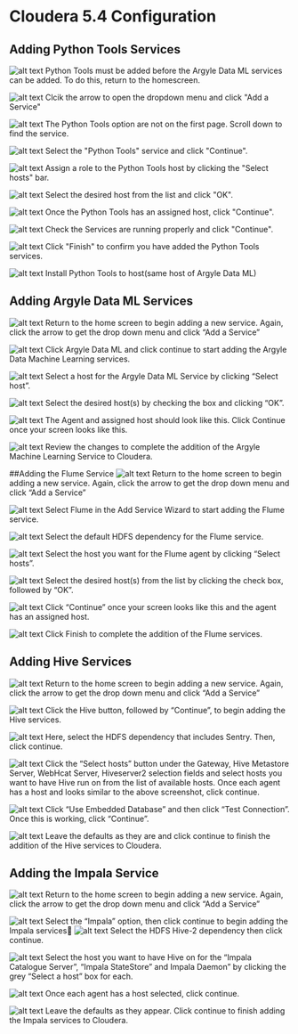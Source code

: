 # Cloudera 5.4 Configuration

## Adding Python Tools Services
![alt text](./images/ClouderaImplementationImages/Python_add_service_wizard_1.png)
Python Tools must be added before the Argyle Data ML services can be added. To do this, return to the homescreen.

![alt text](./images/ClouderaImplementationImages/Python_add_service_wizard_2.png)
Clcik the arrow to open the dropdown menu and click "Add a Service"

![alt text](./images/ClouderaImplementationImages/Python_add_service_wizard_3.png)
The Python Tools option are not on the first page. Scroll down to find the service.

![alt text](./images/ClouderaImplementationImages/Python_add_service_wizard_4.png)
 Select the "Python Tools" service and click "Continue".
 
 ![alt text](./images/ClouderaImplementationImages/Python_add_service_wizard_5.png)
Assign a role to the Python Tools host by clicking the "Select hosts" bar.

 ![alt text](./images/ClouderaImplementationImages/Python_add_service_wizard_6.png)
Select the desired host from the list and click "OK".

 ![alt text](./images/ClouderaImplementationImages/Python_add_service_wizard_7.png)
Once the Python Tools has an assigned host, click "Continue".

 ![alt text](./images/ClouderaImplementationImages/Python_add_service_wizard_8.png)
 Check the Services are running properly and click "Continue".
 
 ![alt text](./images/ClouderaImplementationImages/Python_add_service_wizard_9.png)
Click "Finish" to confirm you have added the Python Tools services.

 ![alt text](images/ClouderaImplementationImages/Python_add_service_wizard_10.png)
Install Python Tools to host(same host of Argyle Data ML)

## Adding Argyle Data ML Services
![alt text](./images/ClouderaImplementationImages/Python_add_service_wizard_2.png)
Return to the home screen to begin adding a new service. Again, click the arrow to get the drop down menu and click “Add a Service”

![alt text](./images/ClouderaImplementationImages/ArgyleML_add_service_wizard_1.png)
Click Argyle Data ML and click continue to start adding the Argyle Data Machine Learning services.

![alt text](./images/ClouderaImplementationImages/ArgyleML_add_service_wizard_2.png)
Select a host for the Argyle Data ML Service by clicking “Select host”.

![alt text](./images/ClouderaImplementationImages/Accumulo_add_service_wizard_4.png)
Select the desired host(s) by checking the box and clicking “OK”.

![alt text](./images/ClouderaImplementationImages/ArgyleML_add_service_wizard_3.png)
The Agent and assigned host should look like this. Click Continue once your screen looks like this. 

![alt text](./images/ClouderaImplementationImages/ArgyleML_add_service_wizard_4.png)
Review the changes to complete the addition of the Argyle Machine Learning Service to Cloudera. 

##Adding the Flume Service
![alt text](./images/ClouderaImplementationImages/Python_add_service_wizard_2.png)
Return to the home screen to begin adding a new service. Again, click the arrow to get the drop down menu and click “Add a Service”

![alt text](./images/ClouderaImplementationImages/Flume_add_service_wizard_1.png)
Select Flume in the Add Service Wizard to start adding the Flume service. 

![alt text](./images/ClouderaImplementationImages/Flume_add_service_wizard_2.png)
Select the default HDFS dependency for the Flume service. 

![alt text](./images/ClouderaImplementationImages/Flume_add_service_wizard_3.png)
Select the host you want for the Flume agent by clicking “Select hosts”. 	

![alt text](./images/ClouderaImplementationImages/Flume_add_service_wizard_4.png)
Select the desired host(s) from the list by clicking the check box, followed by “OK”.

![alt text](./images/ClouderaImplementationImages/Flume_add_service_wizard_5.png)
Click “Continue” once your screen looks like this and the agent has an assigned host.

![alt text](./images/ClouderaImplementationImages/Flume_add_service_wizard_6.png)
Click Finish to complete the addition of the Flume services.

## Adding Hive Services
![alt text](./images/ClouderaImplementationImages/Python_add_service_wizard_2.png)
Return to the home screen to begin adding a new service. Again, click the arrow to get the drop down menu and click “Add a Service”

![alt text](./images/ClouderaImplementationImages/Hive_add_service_wizard_1.png)
Click the Hive button, followed by “Continue”, to begin adding the Hive services. 

![alt text](./images/ClouderaImplementationImages/Hive_add_service_wizard_2.png)
Here, select the HDFS dependency that includes Sentry. Then, click continue. 

![alt text](./images/ClouderaImplementationImages/Hive_add_service_wizard_3.png)
Click the “Select hosts” button under the Gateway, Hive Metastore Server, WebHcat Server, Hiveserver2 selection fields and select hosts you want to have Hive run on from the list of available hosts.  Once each agent has a host and looks similar to the above screenshot, click continue. 

![alt text](./images/ClouderaImplementationImages/Hive_add_service_wizard_4.png)
Click “Use Embedded Database” and then click “Test Connection”. Once this is working, click “Continue”.

![alt text](./images/ClouderaImplementationImages/Hive_add_service_wizard_5.png)
Leave the defaults as they are and click continue to finish the addition of the Hive services to Cloudera. 

## Adding the Impala Service
![alt text](./images/ClouderaImplementationImages/Python_add_service_wizard_2.png)
Return to the home screen to begin adding a new service. Again, click the arrow to get the drop down menu and click “Add a Service”

![alt text](./images/ClouderaImplementationImages/Impala_add_service_wizard_1.png)
Select the “Impala” option, then click continue to begin adding the Impala services
![alt text](./images/ClouderaImplementationImages/Impala_add_service_wizard_2.png)
Select the HDFS Hive-2 dependency then click continue. 

![alt text](./images/ClouderaImplementationImages/Impala_add_service_wizard_3.png)
Select the host you want to have Hive on for the “Impala Catalogue Server”, “Impala StateStore” and Impala Daemon” by clicking the grey “Select a host” box for each. 

![alt text](./images/ClouderaImplementationImages/Impala_add_service_wizard_4.png)
Once each agent has a host selected, click continue. 

![alt text](./images/ClouderaImplementationImages/Impala_add_service_wizard_5.png)
Leave the defaults as they appear. Click continue to finish adding the Impala services to Cloudera. 
